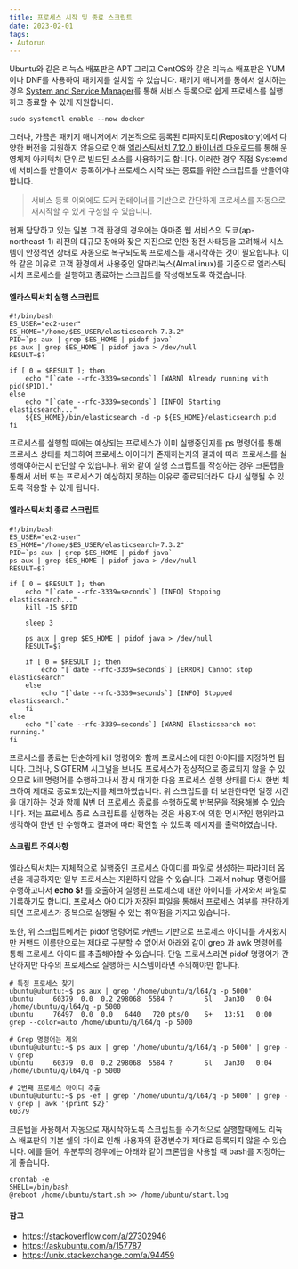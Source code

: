 ```yaml
---
title: 프로세스 시작 및 종료 스크립트
date: 2023-02-01
tags:
- Autorun
---
```


Ubuntu와 같은 리눅스 배포판은 APT 그리고 CentOS와 같은 리눅스 배포판은 YUM 이나 DNF를 사용하여 패키지를 설치할 수 있습니다. 패키지 매니저를 통해서 설치하는 경우 [System and Service Manager](https://systemd.io/)를 통해 서비스 등록으로 쉽게 프로세스를 실행하고 종료할 수 있게 지원합니다. 

```shell
sudo systemctl enable --now docker 
```

그러나, 가끔은 패키지 매니저에서 기본적으로 등록된 리파지토리(Repository)에서 다양한 버전을 지원하지 않음으로 인해 [엘라스틱서치 7.12.0 바이너리 다운로드](https://www.elastic.co/kr/downloads/past-releases/elasticsearch-7-12-0)를 통해 운영체제 아키텍처 단위로 빌드된 소스를 사용하기도 합니다. 이러한 경우 직접 Systemd에 서비스를 만들어서 등록하거나 프로세스 시작 또는 종료를 위한 스크립트를 만들어야합니다.

> 서비스 등록 이외에도 도커 컨테이너를 기반으로 간단하게 프로세스를 자동으로 재시작할 수 있게 구성할 수 있습니다.

현재 담당하고 있는 일본 고객 환경의 경우에는 아마존 웹 서비스의 도쿄(ap-northeast-1) 리전의 대규모 장애와 잦은 지진으로 인한 정전 사태등을 고려해서 시스템이 안정적인 상태로 자동으로 복구되도록 프로세스를 재시작하는 것이 필요합니다. 이와 같은 이유로 고객 환경에서 사용중인 알마리눅스(AlmaLinux)를 기준으로 엘라스틱서치 프로세스를 실행하고 종료하는 스크립트를 작성해보도록 하겠습니다.

#### 엘라스틱서치 실행 스크립트
```shell
#!/bin/bash
ES_USER="ec2-user"
ES_HOME="/home/$ES_USER/elasticsearch-7.3.2"
PID=`ps aux | grep $ES_HOME | pidof java`
ps aux | grep $ES_HOME | pidof java > /dev/null
RESULT=$?

if [ 0 = $RESULT ]; then
    echo "[`date --rfc-3339=seconds`] [WARN] Already running with pid($PID)."
else
    echo "[`date --rfc-3339=seconds`] [INFO] Starting elasticsearch..."
    ${ES_HOME}/bin/elasticsearch -d -p ${ES_HOME}/elasticsearch.pid
fi
```

프로세스를 실행할 때에는 예상되는 프로세스가 이미 실행중인지를 ps 명령어를 통해 프로세스 상태를 체크하여 프로세스 아이디가 존재하는지의 결과에 따라 프로세스를 실행해야하는지 판단할 수 있습니다. 위와 같이 실행 스크립트를 작성하는 경우 크론탭을 통해서 서버 또는 프로세스가 예상하지 못하는 이유로 종료되더라도 다시 실행될 수 있도록 적용할 수 있게 됩니다.

#### 엘라스틱서치 종료 스크립트
```shell
#!/bin/bash
ES_USER="ec2-user"
ES_HOME="/home/$ES_USER/elasticsearch-7.3.2"
PID=`ps aux | grep $ES_HOME | pidof java`
ps aux | grep $ES_HOME | pidof java > /dev/null
RESULT=$?

if [ 0 = $RESULT ]; then
    echo "[`date --rfc-3339=seconds`] [INFO] Stopping elasticsearch..."
    kill -15 $PID

    sleep 3

    ps aux | grep $ES_HOME | pidof java > /dev/null
    RESULT=$?

    if [ 0 = $RESULT ]; then
        echo "[`date --rfc-3339=seconds`] [ERROR] Cannot stop elasticsearch"
    else
        echo "[`date --rfc-3339=seconds`] [INFO] Stopped elasticsearch."
    fi
else
    echo "[`date --rfc-3339=seconds`] [WARN] Elasticsearch not running."
fi
```
프로세스를 종료는 단순하게 kill 명령어와 함께 프로세스에 대한 아이디를 지정하면 됩니다. 그러나, SIGTERM 시그널을 보내도 프로세스가 정상적으로 종료되지 않을 수 있으므로 kill 명령어를 수행하고나서 잠시 대기한 다음 프로세스 실행 상태를 다시 한번 체크하여 제대로 종료되었는지를 체크하였습니다. 위 스크립트를 더 보완한다면 일정 시간을 대기하는 것과 함께 N번 더 프로세스 종료를 수행하도록 반복문을 적용해볼 수 있습니다. 저는 프로세스 종료 스크립트를 실행하는 것은 사용자에 의한 명시적인 행위라고 생각하여 한번 만 수행하고 결과에 따라 확인할 수 있도록 메시지를 출력하였습니다. 

#### 스크립트 주의사항
엘라스틱서치는 자체적으로 실행중인 프로세스 아이디를 파일로 생성하는 파라미터 옵션을 제공하지만 일부 프로세스는 지원하지 않을 수 있습니다. 그래서 nohup 명령어를 수행하고나서 **echo $!** 를 호출하여 실행된 프로세스에 대한 아이디를 가져와서 파일로 기록하기도 합니다. 프로세스 아이디가 저장된 파일을 통해서 프로세스 여부를 판단하게 되면 프로세스가 중복으로 실행될 수 있는 취약점을 가지고 있습니다.

또한, 위 스크립트에서는 pidof 명령어로 커맨드 기반으로 프로세스 아이디를 가져왔지만 커맨드 이름만으로는 제대로 구분할 수 없어서 아래와 같이 grep 과 awk 명령어를 통해 프로세스 아이디를 추출해야할 수 있습니다. 단일 프로세스라면 pidof 명령어가 간단하지만 다수의 프로세스로 실행하는 시스템이라면 주의해야만 합니다.

```shell
# 특정 프로세스 찾기
ubuntu@ubuntu:~$ ps aux | grep '/home/ubuntu/q/l64/q -p 5000'
ubuntu     60379  0.0  0.2 298068  5584 ?        Sl   Jan30   0:04 /home/ubuntu/q/l64/q -p 5000
ubuntu     76497  0.0  0.0   6440   720 pts/0    S+   13:51   0:00 grep --color=auto /home/ubuntu/q/l64/q -p 5000

# Grep 명령어는 제외
ubuntu@ubuntu:~$ ps aux | grep '/home/ubuntu/q/l64/q -p 5000' | grep -v grep
ubuntu     60379  0.0  0.2 298068  5584 ?        Sl   Jan30   0:04 /home/ubuntu/q/l64/q -p 5000

# 2번째 프로세스 아이디 추출
ubuntu@ubuntu:~$ ps -ef | grep '/home/ubuntu/q/l64/q -p 5000' | grep -v grep | awk '{print $2}'
60379
```

크론탭을 사용해서 자동으로 재시작하도록 스크립트를 주기적으로 실행할때에도 리눅스 배포판의 기본 쉘의 차이로 인해 사용자의 환경변수가 제대로 등록되지 않을 수 있습니다. 예를 들어, 우분투의 경우에는 아래와 같이 크론탭을 사용할 때 bash를 지정하는게 좋습니다.

```shell
crontab -e
SHELL=/bin/bash
@reboot /home/ubuntu/start.sh >> /home/ubuntu/start.log
```

#### 참고
- https://stackoverflow.com/a/27302946
- https://askubuntu.com/a/157787
- https://unix.stackexchange.com/a/94459
